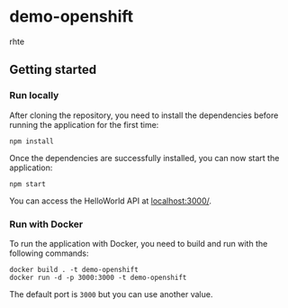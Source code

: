 # demo-openshift

rhte


## Getting started

### Run locally

After cloning the repository, you need to install the dependencies before running the application for the first time:
```shell
npm install
```

Once the dependencies are successfully installed, you can now start the application:
```shell
npm start
```

You can access the HelloWorld API at [localhost:3000/](http://localhost:3000/).

### Run with Docker

To run the application with Docker, you need to build and run with the following commands:

```shell
docker build . -t demo-openshift
docker run -d -p 3000:3000 -t demo-openshift
```

The default port is `3000` but you can use another value.